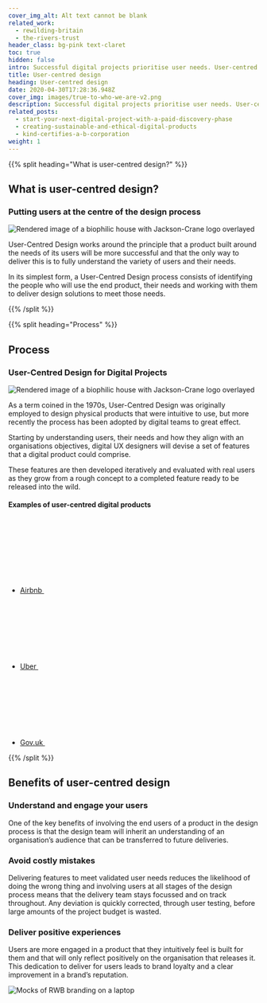 ```yaml
---
cover_img_alt: Alt text cannot be blank
related_work:
  - rewilding-britain
  - the-rivers-trust
header_class: bg-pink text-claret
toc: true
hidden: false
intro: Successful digital projects prioritise user needs. User-centred design involves identifying users, understanding their needs, and collaboratively creating solutions that address those needs effectively.
title: User-centred design
heading: User-centred design
date: 2020-04-30T17:28:36.948Z
cover_img: images/true-to-who-we-are-v2.png
description: Successful digital projects prioritise user needs. User-centred design involves identifying users, understanding their needs, and collaboratively creating solutions that address those needs effectively.
related_posts:
  - start-your-next-digital-project-with-a-paid-discovery-phase
  - creating-sustainable-and-ethical-digital-products
  - kind-certifies-a-b-corporation
weight: 1
---
```


{{% split heading="What is user-centred design?" %}}

## What is user-centred design?

### Putting users at the centre of the design process

![Rendered image of a biophilic house with Jackson-Crane logo overlayed](../images/work-jackson-crane-header.jpg)

User-Centred Design works around the principle that a product built around the needs of its users will be more successful and that the only way to deliver this is to fully understand the variety of users and their needs.

In its simplest form, a User-Centred Design process consists of identifying the people who will use the end product, their needs and working with them to deliver design solutions to meet those needs.

{{% /split %}}

{{% split heading="Process" %}}

## Process

### User-Centred Design for Digital Projects

![Rendered image of a biophilic house with Jackson-Crane logo overlayed](../images/work-jackson-crane-header.jpg)

As a term coined in the 1970s, User-Centred Design was originally employed to design physical products that were intuitive to use, but more recently the process has been adopted by digital teams to great effect.

Starting by understanding users, their needs and how they align with an organisations objectives, digital UX designers will devise a set of features that a digital product could comprise.

These features are then developed iteratively and evaluated with real users as they grow from a rough concept to a completed feature ready to be released into the wild.

<h4 class="mt-10">Examples of user-centred digital products</h4>
    <ul>
      <li class="mt-5">
        <a class="flex justify-between gap-5 py-2.5 leading-tight font-serif" href="https://airbnb.com">Airbnb
          <svg class="w-12 h-4 flex-no-shrink" role="presentation">
            <use xlink:href="#icon-arrow"/>
          </svg>
        </a>
      </li>
      <li class="mt-5">
        <a class="flex justify-between gap-5 py-2.5 leading-tight font-serif" href="https://uber.com">Uber
          <svg class="w-12 h-4 flex-no-shrink" role="presentation">
            <use xlink:href="#icon-arrow"/>
          </svg>
        </a>
      </li>
      <li class="mt-5">
        <a class="flex justify-between gap-5 py-2.5 leading-tight font-serif" href="https://gov.uk">Gov.uk
          <svg class="w-12 h-4 flex-no-shrink" role="presentation">
            <use xlink:href="#icon-arrow"/>
          </svg>
        </a>
      </li>
    </ul>

{{% /split %}}

<section class="section--lg">
  <h2 class="text-md h--condensed">Benefits of user-centred design</h2>
  <div class="grid grid-cols-12 gap-10 mt-10 lg:gap-20">
    <div class="col-span-full md:col-span-6">
      <h3 class="h2">Understand and engage your users</h3>
      <div class="font-sans font-light prose">
      <p>One of the key benefits of involving the end users of a product in the design process is that the design team will inherit an understanding of an organisation’s audience that can be transferred to future deliveries.</p>
      </div>
    </div>
    <div class="col-span-full md:col-span-6">
      <h3 class="h2">Avoid costly mistakes</h3>
      <div class="font-sans font-light prose">
        <p>Delivering features to meet validated user needs reduces the likelihood of doing the wrong thing and involving users at all stages of the design process means that the delivery team stays focussed and on track throughout. Any deviation is quickly corrected, through user testing, before large amounts of the project budget is wasted.</p>
      </div>
    </div>
    <div class="col-span-full md:col-span-6">
      <h3 class="h2">Deliver positive experiences</h3>
      <div class="font-sans font-light prose">
      <p>Users are more engaged in a product that they intuitively feel is built for them and that will only reflect positively on the organisation that releases it. This dedication to deliver for users leads to brand loyalty and a clear improvement in a brand’s reputation.</p>
      </div>
    </div>
    <div class="col-span-full md:col-span-6">
    
![Mocks of RWB branding on a laptop](../../images/empowering-change.png )

  </div>
</section>
